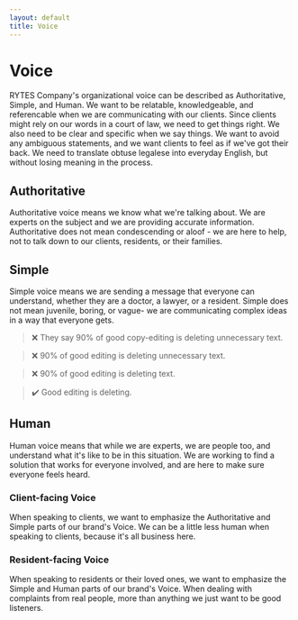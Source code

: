 ```yaml
---
layout: default
title: Voice
---
```

# Voice
RYTES Company's organizational voice can be described as Authoritative, Simple, and Human. We want to be relatable, knowledgeable, and referencable when we are communicating with our clients. Since clients might rely on our words in a court of law, we need to get things right. We also need to be clear and specific when we say things. We want to avoid any ambiguous statements, and we want clients to feel as if we've got their back. We need to translate obtuse legalese into everyday English, but without losing meaning in the process.

## Authoritative
Authoritative voice means we know what we're talking about. We are experts on the subject and we are providing accurate information. Authoritative does not mean condescending or aloof - we are here to help, not to talk down to our clients, residents, or their families.

## Simple
Simple voice means we are sending a message that everyone can understand, whether they are a doctor, a lawyer, or a resident. Simple does not mean juvenile, boring, or vague- we are communicating complex ideas in a way that everyone gets. 

> ❌ They say 90% of good copy-editing is deleting unnecessary text.

> ❌ 90% of good editing is deleting unnecessary text.

> ❌ 90% of good editing is deleting text.

> ✔️ Good editing is deleting.

## Human
Human voice means that while we are experts, we are people too, and understand what it's like to be in this situation. We are working to find a solution that works for everyone involved, and are here to make sure everyone feels heard.

### Client-facing Voice
When speaking to clients, we want to emphasize the Authoritative and Simple parts of our brand's Voice. We can be a little less human when speaking to clients, because it's all business here.

### Resident-facing Voice
When speaking to residents or their loved ones, we want to emphasize the Simple and Human parts of our brand's Voice. When dealing with complaints from real people, more than anything we just want to be good listeners.
